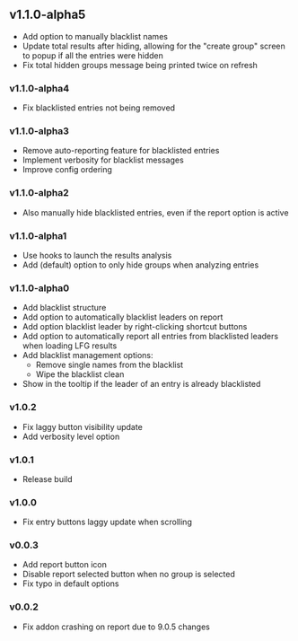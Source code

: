 ## v1.1.0-alpha5
* Add option to manually blacklist names
* Update total results after hiding, allowing for the "create group" screen to popup if all the entries were hidden
* Fix total hidden groups message being printed twice on refresh

### v1.1.0-alpha4
* Fix blacklisted entries not being removed
  
### v1.1.0-alpha3
* Remove auto-reporting feature for blacklisted entries
* Implement verbosity for blacklist messages
* Improve config ordering

### v1.1.0-alpha2
* Also manually hide blacklisted entries, even if the report option is active
### v1.1.0-alpha1
* Use hooks to launch the results analysis
* Add (default) option to only hide groups when analyzing entries

### v1.1.0-alpha0
* Add blacklist structure
* Add option to automatically blacklist leaders on report
* Add option blacklist leader by right-clicking shortcut buttons
* Add option to automatically report all entries from blacklisted leaders when loading LFG results
* Add blacklist management options:
  * Remove single names from the blacklist
  * Wipe the blacklist clean
* Show in the tooltip if the leader of an entry is already blacklisted

### v1.0.2
* Fix laggy button visibility update
* Add verbosity level option

### v1.0.1
* Release build

### v1.0.0
* Fix entry buttons laggy update when scrolling

### v0.0.3
* Add report button icon
* Disable report selected button when no group is selected
* Fix typo in default options
  
### v0.0.2
* Fix addon crashing on report due to 9.0.5 changes